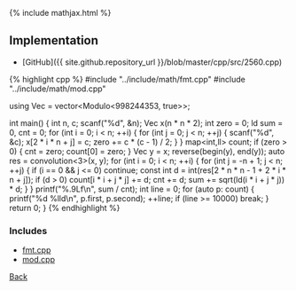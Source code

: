 {% include mathjax.html %}



## Implementation

- [GitHub]({{ site.github.repository_url }}/blob/master/cpp/src/2560.cpp)

{% highlight cpp %}
#include "../include/math/fmt.cpp"
#include "../include/math/mod.cpp"

using Vec = vector<Modulo<998244353, true>>;

int main() {
  int n, c;
  scanf("%d", &n);
  Vec x(n * n * 2);
  int zero = 0;
  ld sum = 0, cnt = 0;
  for (int i = 0; i < n; ++i) {
    for (int j = 0; j < n; ++j) {
      scanf("%d", &c);
      x[2 * i * n + j] = c;
      zero += c * (c - 1) / 2;
    }
  }
  map<int,ll> count;
  if (zero > 0) { cnt = zero; count[0] = zero; }
  Vec y = x;
  reverse(begin(y), end(y));
  auto res = convolution<3>(x, y);
  for (int i = 0; i < n; ++i) {
    for (int j = -n + 1; j < n; ++j) {
      if (i == 0 && j <= 0) continue;
      const int d = int(res[2 * n * n - 1 + 2 * i * n + j]);
      if (d > 0) count[i * i + j * j] += d;
      cnt += d;
      sum += sqrt(ld(i * i + j * j)) * d;
    }
  }
  printf("%.9Lf\n", sum / cnt);
  int line = 0;
  for (auto p: count) {
    printf("%d %lld\n", p.first, p.second);
    ++line;
    if (line >= 10000) break;
  }
  return 0;
}
{% endhighlight %}

### Includes

- [fmt.cpp](../include/math/fmt)
- [mod.cpp](../include/math/mod)

[Back](..)
